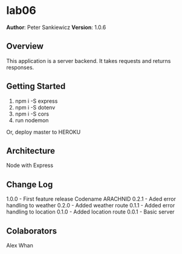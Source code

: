 # lab06

**Author**: Peter Sankiewicz
**Version**: 1.0.6

## Overview
This application is a server backend.  It takes requests and returns responses.

## Getting Started
1. npm i -S express
1. npm i -S dotenv
1. npm i -S cors
1. run nodemon

Or, deploy master to HEROKU

## Architecture
Node with Express

## Change Log
1.0.0 - First feature release Codename ARACHNID
0.2.1 - Aded error handling to weather
0.2.0 - Added weather route
0.1.1 - Added error handling to location
0.1.0 - Added location route
0.0.1 - Basic server

## Colaborators
Alex Whan